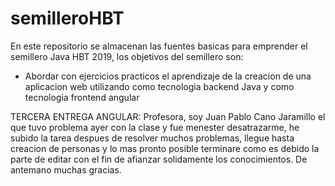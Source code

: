 # semilleroHBT
En este repositorio se almacenan las fuentes basicas para emprender el semillero Java HBT 2019, los objetivos del semillero son:

- Abordar con ejercicios practicos el aprendizaje de la creacion de una aplicacion web utilizando como tecnologia backend Java y como tecnologia frontend angular

TERCERA ENTREGA ANGULAR:
Profesora, soy Juan Pablo Cano Jaramillo el que tuvo problema ayer con la clase y fue menester desatrazarme, he subido la tarea despues de resolver muchos problemas, llegue hasta creacion de personas y lo mas pronto posible terminare como es debido la parte de editar con el fin de afianzar solidamente los conocimientos. De antemano muchas gracias.

